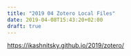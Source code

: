 ```yaml
---
title: "2019 04 Zotero Local Files"
date: 2019-04-08T15:43:20+02:00
draft: true
---
```


https://ikashnitsky.github.io/2019/zotero/

